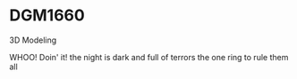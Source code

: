 # DGM1660
3D Modeling

WHOO! Doin' it!
the night is dark and full of terrors
the one ring to rule them all
